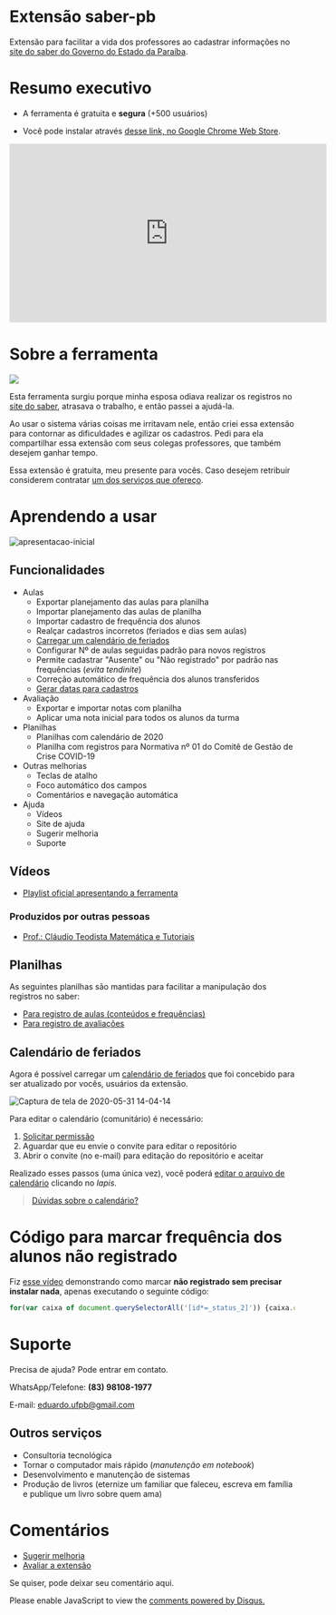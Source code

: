 # Extensão saber-pb

Extensão para facilitar a vida dos professores ao cadastrar informações no [site do saber do Governo do Estado da Paraíba](http://www.saber.pb.gov.br/).

# Resumo executivo

- A ferramenta é gratuita e **segura** (+500 usuários)

- Você pode instalar através [desse link, no Google Chrome Web Store](https://chrome.google.com/webstore/detail/saber-pb/pfnoopdjbdpgegpkihfmlofngfdkjfem?hl=pt-BR).

<iframe width="560" height="315" src="https://www.youtube.com/embed/h6VVqVSFnLA?start=260" frameborder="0" allow="accelerometer; autoplay; encrypted-media; gyroscope; picture-in-picture" allowfullscreen></iframe>

# Sobre a ferramenta

![](https://user-images.githubusercontent.com/3603111/81819442-b444bc00-9505-11ea-918d-19731d8c47c7.png)

Esta ferramenta surgiu porque minha esposa odiava realizar os registros no [site do saber](http://www.saber.pb.gov.br/), atrasava o trabalho, e então passei a ajudá-la.

Ao usar o sistema várias coisas me irritavam nele, então criei essa extensão para contornar as dificuldades e agilizar os cadastros. Pedi para ela compartilhar essa extensão com seus colegas professores, que também desejem ganhar tempo.

Essa extensão é gratuita, meu presente para vocês. Caso desejem retribuir considerem contratar [um dos serviços que ofereço](#outros-serviços).

# Aprendendo a usar

![apresentacao-inicial](https://user-images.githubusercontent.com/3603111/81852307-35657880-9531-11ea-9b14-1e9ff0f19d25.png)

## Funcionalidades

- Aulas
    - Exportar planejamento das aulas para planilha
    - Importar planejamento das aulas de planilha
    - Importar cadastro de frequência dos alunos
    - Realçar cadastros incorretos (feriados e dias sem aulas)
    - [Carregar um calendário de feriados](#calendário-de-feriados)
    - Configurar Nº de aulas seguidas padrão para novos registros
    - Permite cadastrar "Ausente" ou "Não registrado" por padrão nas frequências (_evita tendinite_)
    - Correção automático de frequência dos alunos transferidos
    - [Gerar datas para cadastros](https://youtu.be/oVnPfS3olUQ)
- Avaliação
    - Exportar e importar notas com planilha
    - Aplicar uma nota inicial para todos os alunos da turma
- Planilhas
    - Planilhas com calendário de 2020
    - Planilha com registros para Normativa nº 01 do Comitê de Gestão de Crise COVID-19
- Outras melhorias
    - Teclas de atalho
    - Foco automático dos campos
    - Comentários e navegação automática
- Ajuda
  - Vídeos
  - Site de ajuda
  - Sugerir melhoria
  - Suporte


## Vídeos

- [Playlist oficial apresentando a ferramenta](https://www.youtube.com/watch?v=h6VVqVSFnLA&list=PL9kH1vkGoNugNdtEla-YHZWE0SRxGKIcN)

### Produzidos por outras pessoas

- [Prof.: Cláudio Teodista Matemática e Tutoriais](https://www.youtube.com/watch?v=RmilmFq061Q)

## Planilhas

As seguintes planilhas são mantidas para facilitar a manipulação dos registros no saber:

- [Para registro de aulas (conteúdos e frequências)](https://github.com/edusantana/saber-pb/raw/master/aulas-conteudos.xlsx)
- [Para registro de avaliações](https://github.com/edusantana/saber-pb/raw/master/avaliacoes.xlsx)

## Calendário de feriados

Agora é possível carregar um [calendário de feriados](https://github.com/edusantana/saber-pb/blob/master/feriados-escolares.txt) que foi concebido para ser atualizado por vocês, usuários da extensão.

![Captura de tela de 2020-05-31 14-04-14](https://user-images.githubusercontent.com/3603111/83358129-c026df80-a347-11ea-97de-4dea28715a97.png)

Para editar o calendário (comunitário) é necessário:

1. [Solicitar permissão](https://github.com/edusantana/saber-pb/issues/new?title=Solicito%20permissão%20para%20editar%20calendário)
2. Aguardar que eu envie o convite para editar o repositório
3. Abrir o convite (no e-mail) para editação do repositório e aceitar

Realizado esses passos (uma única vez), você poderá [editar o arquivo de calendário](https://github.com/edusantana/saber-pb/blob/master/feriados-escolares.txt) clicando no *lapis*.

> [Dúvidas sobre o calendário?](https://github.com/edusantana/saber-pb/issues/6)

# Código para marcar frequência dos alunos não registrado

Fiz [esse vídeo](https://www.youtube.com/watch?v=bleAA-IufqQ) demonstrando como marcar **não registrado sem precisar instalar nada**, apenas executando o seguinte código:

```javascript
for(var caixa of document.querySelectorAll('[id*=_status_2]')) {caixa.checked='checked'}
```

# Suporte

Precisa de ajuda? Pode entrar em contato.

WhatsApp/Telefone: **(83) 98108-1977**

E-mail: eduardo.ufpb@gmail.com

## Outros serviços

- Consultoria tecnológica
- Tornar o computador mais rápido (_manutenção em notebook_)
- Desenvolvimento e manutenção de sistemas
- Produção de livros (eternize um familiar que faleceu, escreva em família e publique um livro sobre quem ama)

# Comentários

- [Sugerir melhoria](https://github.com/edusantana/saber-pb/issues/new)
- [Avaliar a extensão](https://chrome.google.com/webstore/detail/saber-pb/pfnoopdjbdpgegpkihfmlofngfdkjfem)

Se quiser, pode deixar seu comentário aqui.

<div id="disqus_thread"></div>
<script>

/**
*  RECOMMENDED CONFIGURATION VARIABLES: EDIT AND UNCOMMENT THE SECTION BELOW TO INSERT DYNAMIC VALUES FROM YOUR PLATFORM OR CMS.
*  LEARN WHY DEFINING THESE VARIABLES IS IMPORTANT: https://disqus.com/admin/universalcode/#configuration-variables*/
/*
var disqus_config = function () {
this.page.url = PAGE_URL;  // Replace PAGE_URL with your page's canonical URL variable
this.page.identifier = PAGE_IDENTIFIER; // Replace PAGE_IDENTIFIER with your page's unique identifier variable
};
*/
(function() { // DON'T EDIT BELOW THIS LINE
var d = document, s = d.createElement('script');
s.src = 'https://edusantana.disqus.com/embed.js';
s.setAttribute('data-timestamp', +new Date());
(d.head || d.body).appendChild(s);
})();
</script>
<noscript>Please enable JavaScript to view the <a href="https://disqus.com/?ref_noscript">comments powered by Disqus.</a></noscript>

